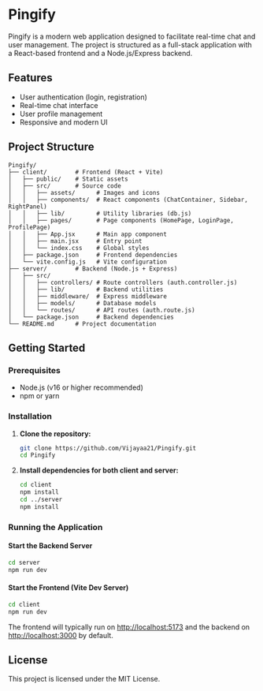 # Pingify

Pingify is a modern web application designed to facilitate real-time chat and user management. The project is structured as a full-stack application with a React-based frontend and a Node.js/Express backend.

## Features

- User authentication (login, registration)
- Real-time chat interface
- User profile management
- Responsive and modern UI

## Project Structure

```
Pingify/
├── client/        # Frontend (React + Vite)
│   ├── public/    # Static assets
│   ├── src/       # Source code
│   │   ├── assets/      # Images and icons
│   │   ├── components/  # React components (ChatContainer, Sidebar, RightPanel)
│   │   ├── lib/         # Utility libraries (db.js)
│   │   ├── pages/       # Page components (HomePage, LoginPage, ProfilePage)
│   │   ├── App.jsx      # Main app component
│   │   ├── main.jsx     # Entry point
│   │   └── index.css    # Global styles
│   ├── package.json     # Frontend dependencies
│   └── vite.config.js   # Vite configuration
├── server/        # Backend (Node.js + Express)
│   ├── src/
│   │   ├── controllers/ # Route controllers (auth.controller.js)
│   │   ├── lib/         # Backend utilities
│   │   ├── middleware/  # Express middleware
│   │   ├── models/      # Database models
│   │   └── routes/      # API routes (auth.route.js)
│   └── package.json     # Backend dependencies
└── README.md      # Project documentation
```

## Getting Started

### Prerequisites
- Node.js (v16 or higher recommended)
- npm or yarn

### Installation

1. **Clone the repository:**
   ```sh
   git clone https://github.com/Vijayaa21/Pingify.git
   cd Pingify
   ```

2. **Install dependencies for both client and server:**
   ```sh
   cd client
   npm install
   cd ../server
   npm install
   ```

### Running the Application

#### Start the Backend Server
```sh
cd server
npm run dev
```

#### Start the Frontend (Vite Dev Server)
```sh
cd client
npm run dev
```

The frontend will typically run on [http://localhost:5173](http://localhost:5173) and the backend on [http://localhost:3000](http://localhost:5000) by default.


## License

This project is licensed under the MIT License.
